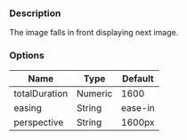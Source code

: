 ---
---

### Description
The image falls in front displaying next image.

### Options
| Name | Type | Default |
|------|------|---------|
| totalDuration | Numeric | 1600 |
| easing | String | ease-in |
| perspective | String | 1600px |

